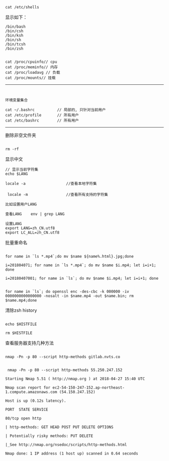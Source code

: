 ```text
cat /etc/shells

```

显示如下：

```text
/bin/bash
/bin/csh
/bin/ksh
/bin/sh
/bin/tcsh
/bin/zsh
```




```

cat /proc/cpuinfo// cpu 
cat /proc/meminfo// 内存 
cat /proc/loadavg // 负载  
cat /proc/mounts// 挂载

```



------------------------------------------------------------------------------------
# 
```
环境变量集合

cat ~/.bashrc          // 局部的, 只针对当前用户
cat /etc/profile       // 所有用户
cat /etc/bashrc		   // 所有用户
```
------------

删除非空文件夹
```

rm -rf

```




显示中文

```
// 显示当前字符集
echo $LANG

locale -a                  //查看本地字符集

 locale -m                 //查看所有支持的字符集

比如设置用户LANG

查看LANG    env | grep LANG

设置LANG    
export LANG=zh_CN.utf8
export LC_ALL=zh_CN.utf8

```


批量重命名

```

for name in `ls *.mp4`;do mv $name ${name%.html}.jpg;done

i=201804071; for name in `ls *.mp4`; do mv $name $i.mp4; let i=i+1; done

i=20180407001; for name in `ls`; do mv $name $i.mp4; let i=i+1; done


for name in `ls`; do openssl enc -des-cbc -k 000000 -iv 0000000000000000 -nosalt -in $name.mp4 -out $name.bin; rm $name.mp4;done

```



清除zsh history
```

echo $HISTFILE

rm $HISTFILE

```


查看服务器支持几种方法

```

nmap -Pn -p 80 --script http-methods gitlab.nvts.co


 nmap -Pn -p 80 --script http-methods 55.250.247.152

Starting Nmap 5.51 ( http://nmap.org ) at 2018-04-27 15:40 UTC

Nmap scan report for ec2-54-150-247-152.ap-northeast-1.compute.amazonaws.com (54.150.247.152)

Host is up (0.12s latency).

PORT  STATE SERVICE

80/tcp open http

| http-methods: GET HEAD POST PUT DELETE OPTIONS

| Potentially risky methods: PUT DELETE

|_See http://nmap.org/nsedoc/scripts/http-methods.html

Nmap done: 1 IP address (1 host up) scanned in 0.64 seconds


```